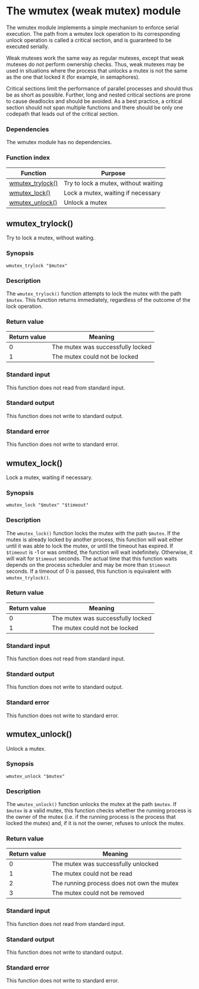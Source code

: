 # The wmutex (weak mutex) module

The wmutex module implements a simple mechanism to enforce serial execution.
The path from a wmutex lock operation to its corresponding unlock operation is
called a critical section, and is guaranteed to be executed serially.

Weak mutexes work the same way as regular mutexes, except that weak mutexes do
not perform ownership checks. Thus, weak mutexes may be used in situations where
the process that unlocks a mutex is not the same as the one that locked it (for
example, in semaphores).

Critical sections limit the performance of parallel processes and should thus
be as short as possible. Further, long and nested critical sections are prone
to cause deadlocks and should be avoided.
As a best practice, a critical section should not span multiple functions and
there should be only one codepath that leads out of the critical section.

### Dependencies

The wmutex module has no dependencies.

### Function index

| Function                            | Purpose                              |
|-------------------------------------|--------------------------------------|
| [wmutex_trylock()](#wmutex_trylock) | Try to lock a mutex, without waiting |
| [wmutex_lock()](#wmutex_lock)       | Lock a mutex, waiting if necessary   |
| [wmutex_unlock()](#wmutex_unlock)   | Unlock a mutex                       |


## wmutex_trylock()

Try to lock a mutex, without waiting.

### Synopsis

    wmutex_trylock "$mutex"

### Description

The `wmutex_trylock()` function attempts to lock the mutex with the path
`$mutex`. This function returns immediately, regardless of the outcome of
the lock operation.

### Return value

| Return value | Meaning                           |
|--------------|-----------------------------------|
| 0            | The mutex was successfully locked |
| 1            | The mutex could not be locked     |

### Standard input

This function does not read from standard input.

### Standard output

This function does not write to standard output.

### Standard error

This function does not write to standard error.


## wmutex_lock()

Lock a mutex, waiting if necessary.

### Synopsis

    wmutex_lock "$mutex" "$timeout"

### Description

The `wmutex_lock()` function locks the mutex with the path `$mutex`. If the mutex
is already locked by another process, this function will wait either until it was
able to lock the mutex, or until the timeout has expired. If `$timeout` is -1 or
was omitted, the function will wait indefinitely. Otherwise, it will wait for
`$timeout` seconds. The actual time that this function waits depends on the
process scheduler and may be more than `$timeout` seconds.
If a timeout of 0 is passed, this function is equivalent with `wmutex_trylock()`.

### Return value

| Return value | Meaning                           |
|--------------|-----------------------------------|
| 0            | The mutex was successfully locked |
| 1            | The mutex could not be locked     |

### Standard input

This function does not read from standard input.

### Standard output

This function does not write to standard output.

### Standard error

This function does not write to standard error.


## wmutex_unlock()

Unlock a mutex.

### Synopsis

    wmutex_unlock "$mutex"

### Description

The `wmutex_unlock()` function unlocks the mutex at the path `$mutex`. If
`$mutex` is a valid mutex, this function checks whether the running process
is the owner of the mutex (i.e. if the running process is the process that
locked the mutex) and, if it is not the owner, refuses to unlock the mutex.


### Return value

| Return value | Meaning                                    |
|--------------|--------------------------------------------|
| 0            | The mutex was successfully unlocked        |
| 1            | The mutex could not be read                |
| 2            | The running process does not own the mutex |
| 3            | The mutex could not be removed             |

### Standard input

This function does not read from standard input.

### Standard output

This function does not write to standard output.

### Standard error

This function does not write to standard error.
